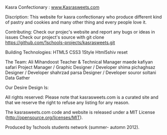 Kasra Confectionary : www.Kasrasweets.com

Discription:
This website for kasra confectionary who produce different kind of pastry and cookies and many other thing and every people love it.

Contributing:
Check our projec's website and report any bugs or ideas in issues
Check our project's source with
git clone https://github.com/1schools-projects/kasrasweets.git

Building Technologies:
HTML5
CSS3
1Style
Html5shiv
reset

The Team:
Ali Mihandoost Teacher & Technical Manager
maede kafiyan safari Project Manager / Graphic Designer / Developer
shima pichaghsaz Designer / Developer
shahrzad parsa Designer / Developer
souror soltani Data Gather

Our Desire Design Is:

All rights reserved:
Please note that kasrasweets.com is a curated site and that we reserve the right to refuse any listing for any reason.

The kasrasweets.com code and website is released under a MIT License (http://opensource.org/licenses/MIT).

Produced by 1schools students network (summer- automn 2012).